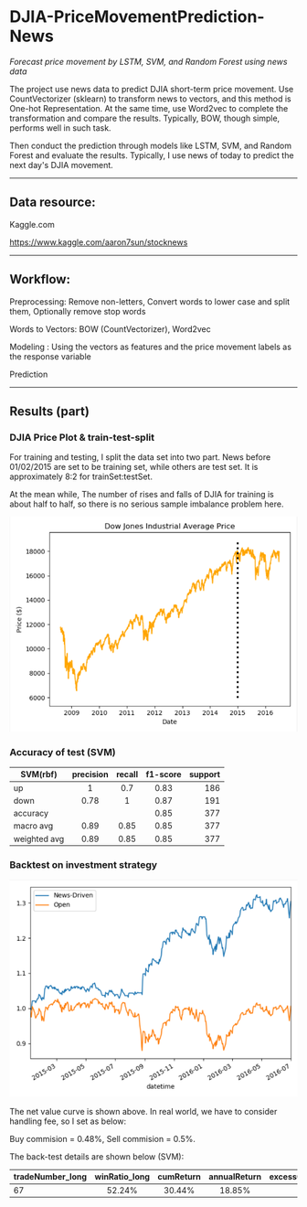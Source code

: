 # DJIA-PriceMovementPrediction-News
*Forecast price movement by LSTM, SVM, and Random Forest using news data*

The project use news data to predict DJIA short-term price movement. Use CountVectorizer (sklearn) to transform news to vectors, and this method is One-hot Representation. At the same time, use Word2vec to complete the transformation and compare the results.  Typically, BOW, though simple, performs well in such task. 

Then conduct the prediction through models like LSTM, SVM, and Random Forest and evaluate the results. Typically, I use news of today to predict the next day's DJIA movement.
***
## Data resource:
Kaggle.com

https://www.kaggle.com/aaron7sun/stocknews
***
## Workflow:
Preprocessing: Remove non-letters, Convert words to lower case and split them, Optionally remove stop words

Words to Vectors: BOW (CountVectorizer), Word2vec

Modeling : Using the vectors as features and the price movement labels as the response variable

Prediction
***
## Results (part)
### DJIA Price Plot & train-test-split

For training and testing, I split the data set into two part. News before 01/02/2015 are set to be training set, while others are test set. It is approximately 8:2 for trainSet:testSet.

At the mean while, The number of rises and falls of DJIA for training is about half to half, so there is no serious sample imbalance problem here.

![image](https://github.com/sohlin/DJIA-PriceMovementPrediction-News/blob/master/image/pic2.PNG)

### Accuracy of test (SVM)

SVM(rbf)|precision|recall|f1-score|support
---|:--:|:--:|:--:|---:
up|1|0.7|0.83|186
down|0.78|1|0.87|191
accuracy|   |		|0.85|377
macro avg|0.89|0.85|0.85|377
weighted avg|0.89|0.85|0.85|377

### Backtest on investment strategy

![image](https://github.com/sohlin/DJIA-PriceMovementPrediction-News/blob/master/image/pic1.PNG)

The net value curve is shown above. In real world, we have to consider handling fee, so I set as below:

Buy commision = 0.48%, Sell commision = 0.5%. 

The back-test details are shown below (SVM):

tradeNumber_long|winRatio_long|cumReturn|annualReturn|excessCumReturn_Open|excessAnnualReturn_Open|maxdown|calmarRatio|sharpeRatio
---|:--:|:--:|:--:|:--:|:--:|:--:|:--:|---:
67|52.24%|30.44%|18.85%|29.86%|18.47%|-8.97%|2.10|1.39

